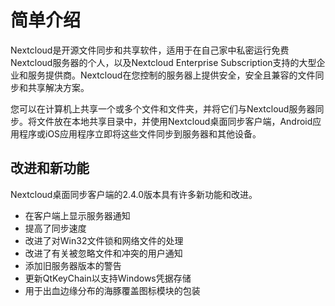 # 简单介绍
Nextcloud是开源文件同步和共享软件，适用于在自己家中私密运行免费Nextcloud服务器的个人，以及Nextcloud Enterprise Subscription支持的大型企业和服务提供商。Nextcloud在您控制的服务器上提供安全，安全且兼容的文件同步和共享解决方案。

您可以在计算机上共享一个或多个文件和文件夹，并将它们与Nextcloud服务器同步。将文件放在本地共享目录中，并使用Nextcloud桌面同步客户端，Android应用程序或iOS应用程序立即将这些文件同步到服务器和其他设备。

## 改进和新功能
Nextcloud桌面同步客户端的2.4.0版本具有许多新功能和改进。
* 在客户端上显示服务器通知
* 提高了同步速度
* 改进了对Win32文件锁和网络文件的处理
* 改进了有关被忽略文件和冲突的用户通知
* 添加旧服务器版本的警告
* 更新QtKeyChain以支持Windows凭据存储
* 用于出血边缘分布的海豚覆盖图标模块的包装